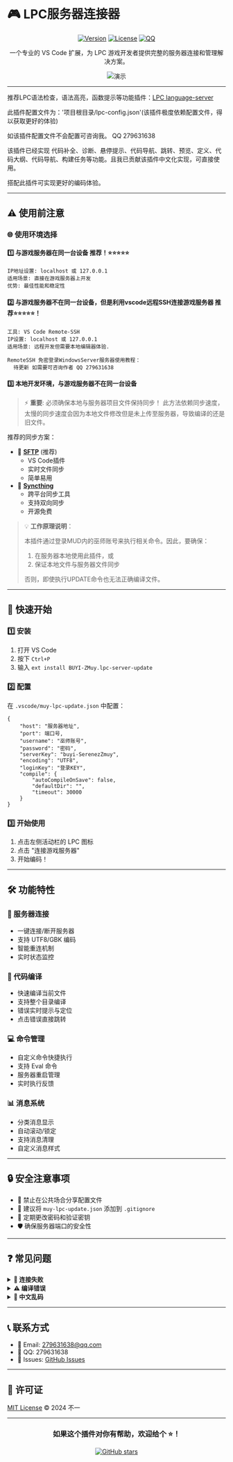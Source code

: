# 🎮 LPC服务器连接器

<div align="center">

[![Version](https://img.shields.io/badge/version-1.1.10-blue.svg?style=for-the-badge)](https://marketplace.visualstudio.com/items?itemName=BUYI-ZMuy.lpc-server-update)
[![License](https://img.shields.io/badge/license-MIT-green.svg?style=for-the-badge)](LICENSE)
[![QQ](https://img.shields.io/badge/QQ-279631638-red.svg?style=for-the-badge)](https://qm.qq.com/cgi-bin/qm/qr?k=XcJNDH3-8WTdP0snH8g88KbiXyeIcNI5)

一个专业的 VS Code 扩展，为 LPC 游戏开发者提供完整的服务器连接和管理解决方案。

![演示](https://media3.giphy.com/media/v1.Y2lkPTc5MGI3NjExZHhrc3pzMzlqbGUyaW44cHNyb3Nra3R5czltMng0dDc2Z25xcm5jcyZlcD12MV9pbnRlcm5hbF9naWZfYnlfaWQmY3Q9Zw/fkWveGpBG8jT6mlvjF/giphy.gif)

</div>

---

推荐LPC语法检查，语法高亮，函数提示等功能插件：[LPC language-server](https://marketplace.visualstudio.com/items?itemName=jlchmura.lpc)

此插件配置文件为：'项目根目录/lpc-config.json'(该插件极度依赖配置文件，得以获取更好的体验)

如该插件配置文件不会配置可咨询我。 QQ 279631638

该插件已经实现 代码补全、诊断、悬停提示、代码导航、跳转、预览、定义、代码大纲、代码导航、构建任务等功能。且我已贡献该插件中文化实现，可直接使用。

搭配此插件可实现更好的编码体验。

---

## ⚠️ 使用前注意

### 🌐 使用环境选择

#### 1️⃣ 与游戏服务器在同一台设备 推荐！⭐️⭐️⭐️⭐️⭐️
<pre>
<code class="properties">IP地址设置: localhost 或 127.0.0.1
适用场景: 直接在游戏服务器上开发
优势: 最佳性能和稳定性</code>
</pre>

#### 2️⃣ 与游戏服务器不在同一台设备，但是利用vscode远程SSH连接游戏服务器 推荐⭐️⭐️⭐️⭐️⭐️！ 
<pre>
<code class="properties">工具: VS Code Remote-SSH
IP设置: localhost 或 127.0.0.1
适用场景: 远程开发但需要本地编辑器体验.

RemoteSSH 免密登录WindowsServer服务器使用教程：
  待更新 如需要可咨询作者 QQ 279631638</code>
</pre>

#### 3️⃣ 本地开发环境，与游戏服务器不在同一台设备
> ⚡ **重要**: 必须确保本地与服务器项目文件保持同步！
此方法依赖同步速度，太慢的同步速度会因为本地文件修改但是未上传至服务器，导致编译的还是旧文件。

推荐的同步方案：
- 🔄 **[SFTP](https://marketplace.visualstudio.com/items?itemName=liximomo.sftp)** (推荐)
  - VS Code插件
  - 实时文件同步
  - 简单易用
- 🔁 **[Syncthing](https://syncthing.net/)**
  - 跨平台同步工具
  - 支持双向同步
  - 开源免费

> 💡 **工作原理说明**：
> 
> 本插件通过登录MUD内的巫师账号来执行相关命令。因此，要确保：
> 1. 在服务器本地使用此插件，或
> 2. 保证本地文件与服务器文件同步
> 
> 否则，即使执行UPDATE命令也无法正确编译文件。

---

## 🚀 快速开始

### 1️⃣ 安装
1. 打开 VS Code
2. 按下 `Ctrl+P`
3. 输入 `ext install BUYI-ZMuy.lpc-server-update`

### 2️⃣ 配置
在 `.vscode/muy-lpc-update.json` 中配置：

<pre>
<code class="json">{
    "host": "服务器地址",
    "port": 端口号,
    "username": "巫师账号",
    "password": "密码",
    "serverKey": "buyi-SerenezZmuy",
    "encoding": "UTF8",
    "loginKey": "登录KEY",
    "compile": {
        "autoCompileOnSave": false,
        "defaultDir": "",
        "timeout": 30000
    }
}</code>
</pre>

### 3️⃣ 开始使用
1. 点击左侧活动栏的 LPC 图标
2. 点击 "连接游戏服务器"
3. 开始编码！

---

## 🛠️ 功能特性

### 🔌 服务器连接
- 一键连接/断开服务器
- 支持 UTF8/GBK 编码
- 智能重连机制
- 实时状态监控

### 📝 代码编译
- 快速编译当前文件
- 支持整个目录编译
- 错误实时提示与定位
- 点击错误直接跳转

### 💻 命令管理
- 自定义命令快捷执行
- 支持 Eval 命令
- 服务器重启管理
- 实时执行反馈

### 📊 消息系统
- 分类消息显示
- 自动滚动/锁定
- 支持消息清理
- 自定义消息样式

---

## 🔒 安全注意事项

- 🚫 禁止在公共场合分享配置文件
- 📝 建议将 `muy-lpc-update.json` 添加到 `.gitignore`
- 🔑 定期更改密码和验证密钥
- 🛡️ 确保服务器端口的安全性

---

## ❓ 常见问题

<details>
<summary><b>🔌 连接失败</b></summary>

1. 检查服务器地址和端口
2. 确认网络连接
3. 验证登录信息
</details>

<details>
<summary><b>⚠️ 编译错误</b></summary>

1. 检查文件路径
2. 查看错误信息
3. 确认编码设置
</details>

<details>
<summary><b>📝 中文乱码</b></summary>

1. 检查编码设置
2. 切换到 GBK 编码
3. 重新连接服务器
</details>

---

## 📞 联系方式

- 📧 Email: 279631638@qq.com
- 💬 QQ: 279631638
- 🐛 Issues: [GitHub Issues](https://github.com/serenez/lpc-server-update/issues)

---

## 📄 许可证

[MIT License](LICENSE) © 2024 不一

---

<div align="center">

### 如果这个插件对你有帮助，欢迎给个 ⭐️！

<a href="https://github.com/serenez/lpc-server-update">
  <img src="https://img.shields.io/github/stars/serenez/lpc-server-update?style=social" alt="GitHub stars">
</a>

</div>
